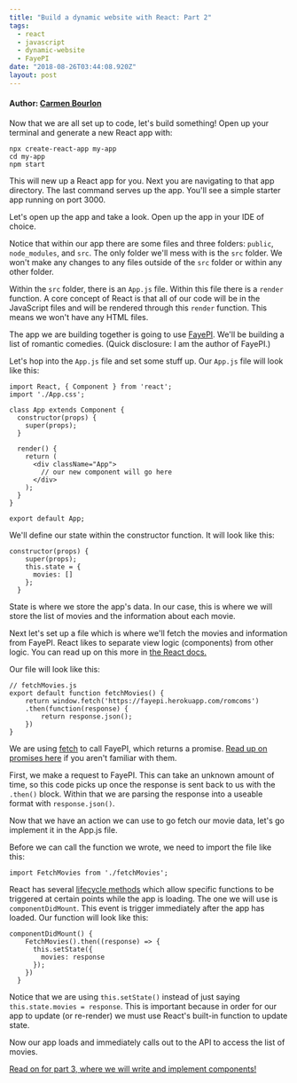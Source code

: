 ```yaml
---
title: "Build a dynamic website with React: Part 2"
tags:
  - react
  - javascript
  - dynamic-website
  - FayePI
date: "2018-08-26T03:44:08.920Z"
layout: post
---
```

#### Author: [Carmen Bourlon](https://twitter.com/carmalou)

Now that we are all set up to code, let's build something! Open up your terminal and generate a new React app with:

```
npx create-react-app my-app
cd my-app
npm start
```

This will new up a React app for you. Next you are navigating to that app directory. The last command serves up the app. You'll see a simple starter app running on port 3000.

Let's open up the app and take a look. Open up the app in your IDE of choice.

Notice that within our app there are some files and three folders: `public`, `node_modules`, and `src`. The only folder we'll mess with is the `src` folder. We won't make any changes to any files outside of the `src` folder or within any other folder.

Within the `src` folder, there is an `App.js` file. Within this file there is a `render` function. A core concept of React is that all of our code will be in the JavaScript files and will be rendered through this `render` function. This means we won't have any HTML files.

The app we are building together is going to use [FayePI](https://fayepi.herokuapp.com/). We'll be building a list of romantic comedies. (Quick disclosure: I am the author of FayePI.)

Let's hop into the `App.js` file and set some stuff up. Our `App.js` file will look like this:

```
import React, { Component } from 'react';
import './App.css';

class App extends Component {
  constructor(props) {
    super(props);
  }

  render() {
    return (
      <div className="App">
        // our new component will go here
      </div>
    );
  }
}

export default App;
```

We'll define our state within the constructor function. It will look like this:

```
constructor(props) {
    super(props);
    this.state = {
      movies: []
    };
  }
```

State is where we store the app's data. In our case, this is where we will store the list of movies and the information about each movie.

Next let's set up a file which is where we'll fetch the movies and information from FayePI. React likes to separate view logic (components) from other logic. You can read up on this more in [the React docs.](https://reactjs.org/docs/getting-started.html)

Our file will look like this:

```
// fetchMovies.js
export default function fetchMovies() {
    return window.fetch('https://fayepi.herokuapp.com/romcoms')
    .then(function(response) {
        return response.json();
    })
}
```

We are using [fetch](https://developer.mozilla.org/en-US/docs/Web/API/Fetch_API/Using_Fetch) to call FayePI, which returns a promise. [Read up on promises here](https://scotch.io/tutorials/javascript-promises-for-dummies) if you aren't familiar with them.

First, we make a request to FayePI. This can take an unknown amount of time, so this code picks up once the response is sent back to us with the `.then()` block. Within that we are parsing the response into a useable format with `response.json()`.

Now that we have an action we can use to go fetch our movie data, let's go implement it in the App.js file.

Before we can call the function we wrote, we need to import the file like this:

```
import FetchMovies from './fetchMovies';
```

React has several [lifecycle methods](https://reactjs.org/docs/state-and-lifecycle.html) which allow specific functions to be triggered at certain points while the app is loading. The one we will use is `componentDidMount`. This event is trigger immediately after the app has loaded. Our function will look like this:

```
componentDidMount() {
    FetchMovies().then((response) => {
      this.setState({
        movies: response
      });
    })
  }
```

Notice that we are using `this.setState()` instead of just saying `this.state.movies = response`. This is important because in order for our app to update (or re-render) we must use React's built-in function to update state.

Now our app loads and immediately calls out to the API to access the list of movies.

[Read on for part 3, where we will write and implement components!](../react-pt3)